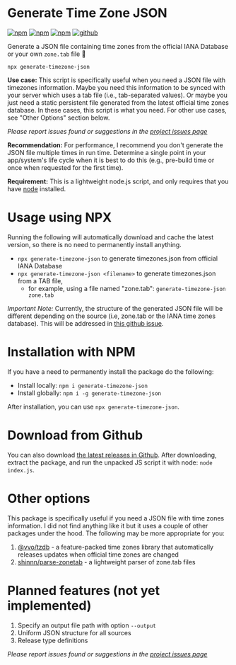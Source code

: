 # Generate Time Zone JSON

[![npm](https://img.shields.io/npm/v/generate-timezone-json)](https://www.npmjs.com/package/generate-timezone-json)
[![npm](https://img.shields.io/npm/l/generate-timezone-json)](https://www.npmjs.com/package/generate-timezone-json)
[![npm](https://img.shields.io/npm/dt/generate-timezone-json)](https://www.npmjs.com/package/generate-timezone-json)
[![github](https://img.shields.io/github/last-commit/ayoayco/generate-timezone-json)](https://github.com/ayoayco/generate-timezone-json)

Generate a JSON file containing time zones from the official IANA Database or your own `zone.tab` file 🚀

```
npx generate-timezone-json
```

**Use case:** This script is specifically useful when you need a JSON file with timezones information. Maybe you need this information to be synced with your server which uses a tab file (i.e., tab-separated values). Or maybe you just need a static persistent file generated from the latest official time zones database. In these cases, this script is what you need. For other use cases, see "Other Options" section below.

*Please report issues found or suggestions in the [project issues page](https://github.com/ayoayco/generate-timezone-json/issues)*

**Recommendation:** For performance, I recommend you don't generate the JSON file multiple times in run time. Determine a single point in your app/system's life cycle when it is best to do this (e.g., pre-build time or once when requested for the first time).

**Requirement:** This is a lightweight node.js script, and only requires that you have [node](https://nodejs.org/en/download/) installed.

# Usage using NPX
Running the following will automatically download and cache the latest version, so there is no need to permanently install anything.
- `npx generate-timezone-json` to generate timezones.json from official IANA Database
- `npx generate-timezone-json <filename>` to generate timezones.json from a TAB file, 
    - for example, using a file named "zone.tab": `generate-timezone-json zone.tab`

*Important Note:* Currently, the structure of the generated JSON file will be different depending on the source (i.e, zone.tab or the IANA time zones database). This will be addressed in [this github issue](https://github.com/ayoayco/generate-timezone-json/issues/1).

# Installation with NPM
If you have a need to permanently install the package do the following:
- Install locally: `npm i generate-timezone-json`
- Install globally: `npm i -g generate-timezone-json`

After installation, you can use `npx generate-timezone-json`.

# Download from Github
You can also download [the latest releases in Github](https://github.com/ayoayco/generate-timezone-json/releases). After downloading, extract the package, and run the unpacked JS script it with node: `node index.js`.

# Other options
This package is specifically useful if you need a JSON file with time zones information. I did not find anything like it but it uses a couple of other packages under the hood. The following may be more appropriate for you:
1. [@vvo/tzdb](https://github.com/vvo/tzdb) - a feature-packed time zones library that automatically releases updates when official time zones are changed
2. [shinnn/parse-zonetab](https://github.com/shinnn/parse-zonetab) - a lightweight parser of zone.tab files

# Planned features (not yet implemented)
1. Specify an output file path with option `--output`
2. Uniform JSON structure for all sources
3. Release type definitions

*Please report issues found or suggestions in the [project issues page](https://github.com/ayoayco/generate-timezone-json/issues)*

